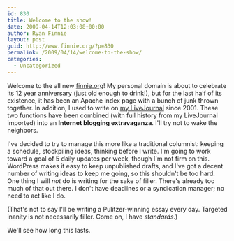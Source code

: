 ```yaml
---
id: 830
title: Welcome to the show!
date: 2009-04-14T12:03:08+00:00
author: Ryan Finnie
layout: post
guid: http://www.finnie.org/?p=830
permalink: /2009/04/14/welcome-to-the-show/
categories:
  - Uncategorized
---
```

Welcome to the all new [finnie.org](http://www.finnie.org/)! My personal domain is about to celebrate its 12 year anniversary (just old enough to drink!), but for the last half of its existence, it has been an Apache index page with a bunch of junk thrown together. In addition, I used to write on [my LiveJournal](http://fo0bar.livejournal.com/) since 2001. These two functions have been combined (with full history from my LiveJournal imported) into an **Internet blogging extravaganza**. I'll try not to wake the neighbors.

I've decided to try to manage this more like a traditional columnist: keeping a schedule, stockpiling ideas, thinking before I write. I'm going to work toward a goal of 5 daily updates per week, though I'm not firm on this. WordPress makes it easy to keep unpublished drafts, and I've got a decent number of writing ideas to keep me going, so this shouldn't be too hard. One thing I will _not_ do is writing for the sake of filler. There's already too much of that out there. I don't have deadlines or a syndication manager; no need to act like I do.

(That's not to say I'll be writing a Pulitzer-winning essay every day. Targeted inanity is not necessarily filler. Come on, I have _standards_.)

We'll see how long this lasts.